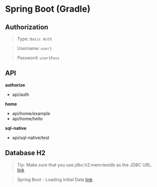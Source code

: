 # Spring Boot (Gradle)


## Authorization

> Type: `Basic Auth`

> Username: `user1 `

> Password: `user1Pass`


## API 

**authorize**
- api/auth

**home**
- api/home/example
- api/home/hello

**sql-native**
- api/sql-native/test

## Database H2
> Tip: Make sure that you use jdbc:h2:mem:testdb as the JDBC URL. [link](https://dzone.com/articles/spring-boot-and-spring-jdbc-with-h2)

> Spring Boot - Loading Initial Data [link](https://stackoverflow.com/questions/38040572/spring-boot-loading-initial-data)

